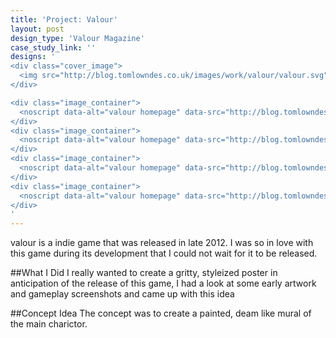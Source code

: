 ```yaml
---
title: 'Project: Valour'
layout: post
design_type: 'Valour Magazine'
case_study_link: ''
designs: '
<div class="cover_image">
  <img src="http://blog.tomlowndes.co.uk/images/work/valour/valour.svg" alt="alt foundry logo"/>
</div>

<div class="image_container">
  <noscript data-alt="valour homepage" data-src="http://blog.tomlowndes.co.uk/images/work/valour/homepage.jpg" data-src-retina="http://blog.tomlowndes.co.uk/images/work/valour/homepage@2x.jpg"><img src="http://blog.tomlowndes.co.uk/images/work/valour/homepage.jpg" alt="valour homepage"></noscript>
</div>
<div class="image_container">
  <noscript data-alt="valour homepage" data-src="http://blog.tomlowndes.co.uk/images/work/valour/valour2.jpg" data-src-retina="http://blog.tomlowndes.co.uk/images/work/valour/valour2@2x.jpg"><img src="http://blog.tomlowndes.co.uk/images/work/valour/valour2.jpg" alt="valour homepage"></noscript>
</div>
<div class="image_container">  
  <noscript data-alt="valour homepage" data-src="http://blog.tomlowndes.co.uk/images/work/valour/valour3.jpg" data-src-retina="http://blog.tomlowndes.co.uk/images/work/valour/valour3@2x.jpg"><img src="http://blog.tomlowndes.co.uk/images/work/valour/valour3.jpg" alt="valour homepage"></noscript>
</div>
<div class="image_container">  
  <noscript data-alt="valour homepage" data-src="http://blog.tomlowndes.co.uk/images/work/valour/valour4.jpg" data-src-retina="http://blog.tomlowndes.co.uk/images/work/valour/valour4@2x.jpg"><img src="http://blog.tomlowndes.co.uk/images/work/valour/valour4.jpg" alt="valour homepage"></noscript>
</div>
'
---
```


valour is a indie game that was released in late 2012. I was so in love with this game during its development that I could not wait for it to be released.
<!--more-->

##What I Did
I really wanted to create a gritty, styleized poster in anticipation of the release of this game, I had a look at some early artwork and gameplay screenshots and came up with this idea

##Concept Idea
The concept was to create a painted, deam like mural of the main charictor.

